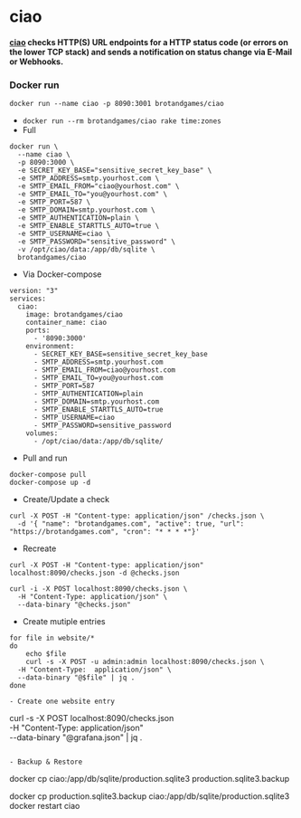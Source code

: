 # ciao

#### [ciao](https://github.com/brotandgames/ciao) checks HTTP(S) URL endpoints for a HTTP status code (or errors on the lower TCP stack) and sends a notification on status change via E-Mail or Webhooks.



### Docker run
```
docker run --name ciao -p 8090:3001 brotandgames/ciao
```

- `docker run --rm brotandgames/ciao rake time:zones`
- Full

```
docker run \
  --name ciao \
  -p 8090:3000 \
  -e SECRET_KEY_BASE="sensitive_secret_key_base" \
  -e SMTP_ADDRESS=smtp.yourhost.com \
  -e SMTP_EMAIL_FROM="ciao@yourhost.com" \
  -e SMTP_EMAIL_TO="you@yourhost.com" \
  -e SMTP_PORT=587 \
  -e SMTP_DOMAIN=smtp.yourhost.com \
  -e SMTP_AUTHENTICATION=plain \
  -e SMTP_ENABLE_STARTTLS_AUTO=true \
  -e SMTP_USERNAME=ciao \
  -e SMTP_PASSWORD="sensitive_password" \
  -v /opt/ciao/data:/app/db/sqlite \
  brotandgames/ciao
  ```

  - Via Docker-compose
```
version: "3"
services:
  ciao:
    image: brotandgames/ciao
    container_name: ciao
    ports:
      - '8090:3000'
    environment:
      - SECRET_KEY_BASE=sensitive_secret_key_base
      - SMTP_ADDRESS=smtp.yourhost.com
      - SMTP_EMAIL_FROM=ciao@yourhost.com
      - SMTP_EMAIL_TO=you@yourhost.com
      - SMTP_PORT=587
      - SMTP_AUTHENTICATION=plain
      - SMTP_DOMAIN=smtp.yourhost.com
      - SMTP_ENABLE_STARTTLS_AUTO=true
      - SMTP_USERNAME=ciao
      - SMTP_PASSWORD=sensitive_password
    volumes:
      - /opt/ciao/data:/app/db/sqlite/
```

- Pull and run
```
docker-compose pull
docker-compose up -d
```

- Create/Update a check
```
curl -X POST -H "Content-type: application/json" /checks.json \
  -d '{ "name": "brotandgames.com", "active": true, "url": "https://brotandgames.com", "cron": "* * * *"}'

```

- Recreate
```
curl -X POST -H "Content-type: application/json" localhost:8090/checks.json -d @checks.json

curl -i -X POST localhost:8090/checks.json \
  -H "Content-Type: application/json" \
  --data-binary "@checks.json"
```

- Create mutiple entries
```
for file in website/*
do
    echo $file
    curl -s -X POST -u admin:admin localhost:8090/checks.json \
  -H "Content-Type:  application/json" \
  --data-binary "@$file" | jq .
done

- Create one website entry
```
curl -s -X POST localhost:8090/checks.json \
  -H "Content-Type:  application/json" \
  --data-binary "@grafana.json" | jq .
```

- Backup & Restore
```
docker cp ciao:/app/db/sqlite/production.sqlite3 production.sqlite3.backup

docker cp production.sqlite3.backup ciao:/app/db/sqlite/production.sqlite3
docker restart ciao
```

